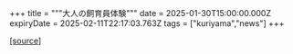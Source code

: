 +++
title = """大人の飼育員体験"""
date = 2025-01-30T15:00:00.000Z
expiryDate = 2025-02-11T22:17:03.763Z
tags = ["kuriyama","news"]
+++


[[source]](https://www.town.kuriyama.hokkaido.jp/site/shizen/30081.html)
